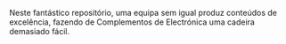 Neste fantástico repositório, uma equipa sem igual produz conteúdos de excelência, fazendo de Complementos de Electrónica uma cadeira demasiado fácil.
